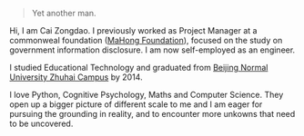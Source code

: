 

> Yet another man.

Hi, I am Cai Zongdao. I previously worked as Project Manager at a commonweal foundation ([MaHong Foundation](https://www.szmhf.org/)), focused on the study on government information disclosure. I am now self-employed as an engineer.

I studied Educational Technology and graduated from [Beijing Normal University Zhuhai Campus](https://en.wikipedia.org/wiki/Beijing_Normal_University) by 2014.

I love Python, Cognitive Psychology, Maths and Computer Science. They open up a bigger picture of different scale to me and I am eager for pursuing the grounding in reality, and to encounter more unkowns that need to be uncovered.


